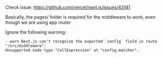 Check issue: https://github.com/vercel/next.js/issues/43141

Basically, the pages/ folder is required for the middleware to work, even though we are using app router

Ignore the following warning:

```
- warn Next.js can't recognize the exported `config` field in route "/src/middleware":
Unsupported node type "CallExpression" at "config.matcher".
```
